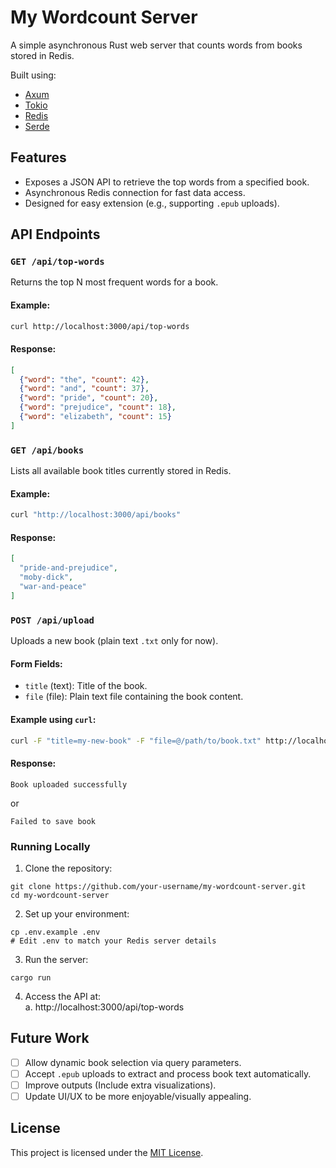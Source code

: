 # My Wordcount Server

A simple asynchronous Rust web server that counts words from books stored in Redis.

Built using:
- [Axum](https://docs.rs/axum/)
- [Tokio](https://docs.rs/tokio/)
- [Redis](https://docs.rs/redis/)
- [Serde](https://docs.rs/serde/)

## Features

- Exposes a JSON API to retrieve the top words from a specified book.
- Asynchronous Redis connection for fast data access.
- Designed for easy extension (e.g., supporting `.epub` uploads).

## API Endpoints

### `GET /api/top-words`

Returns the top N most frequent words for a book.

#### Example:

```bash
curl http://localhost:3000/api/top-words
```

#### Response:

```json
[
  {"word": "the", "count": 42},
  {"word": "and", "count": 37},
  {"word": "pride", "count": 20},
  {"word": "prejudice", "count": 18},
  {"word": "elizabeth", "count": 15}
]
```

### `GET /api/books`

Lists all available book titles currently stored in Redis.

#### Example:
```bash
curl "http://localhost:3000/api/books"
```

#### Response:
```json
[
  "pride-and-prejudice",
  "moby-dick",
  "war-and-peace"
]
```

### `POST /api/upload`
Uploads a new book (plain text `.txt` only for now).

#### Form Fields:
 * `title` (text): Title of the book.
 * `file` (file): Plain text file containing the book content.

#### Example using `curl`:

```bash
curl -F "title=my-new-book" -F "file=@/path/to/book.txt" http://localhost:3000/api/upload
```

#### Response:

```text
Book uploaded successfully
```
or

```text
Failed to save book
```

### Running Locally

 1. Clone the repository:
```
git clone https://github.com/your-username/my-wordcount-server.git  
cd my-wordcount-server  
```  
 2. Set up your environment:
```
cp .env.example .env
# Edit .env to match your Redis server details
```
 3. Run the server:
```
cargo run
```
 4. Access the API at:  
    a. http://localhost:3000/api/top-words  


## Future Work
 * [ ] Allow dynamic book selection via query parameters.
 * [ ] Accept `.epub` uploads to extract and process book text automatically.
 * [ ] Improve outputs (Include extra visualizations).
 * [ ] Update UI/UX to be more enjoyable/visually appealing.

## License

This project is licensed under the [MIT License](LICENSE).

